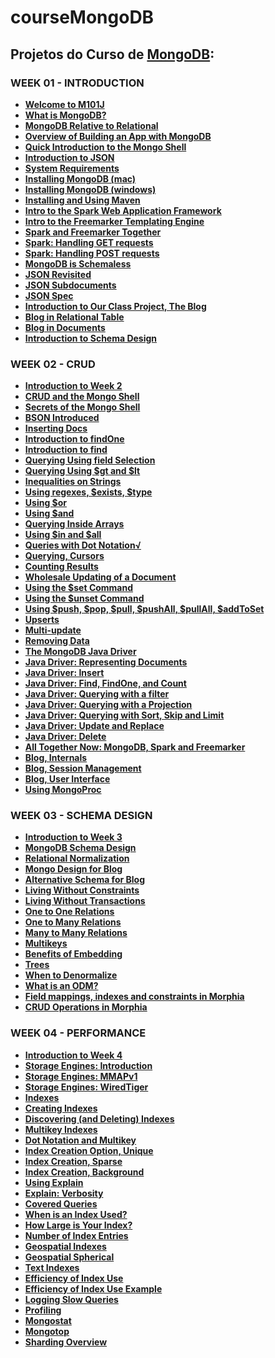 # courseMongoDB

<h2>Projetos do Curso de <a href="https://www.mongodb.com"> MongoDB</a>:
<br><b><M101J: MONGODB FOR JAVA DEVELOPERS</b></h2>

<h3>WEEK 01 - INTRODUCTION</h3>
<ul>
  <li><a href="https://youtu.be/kTIqocKMItU"> Welcome to M101J</a></li>
  <li><a href="https://youtu.be/Lfl8hdQOi6Y">What is MongoDB?</a></li>
  <li><a href="https://youtu.be/-KIC1LXxcGM">MongoDB Relative to Relational</a></li>
  <li><a href="https://youtu.be/swhH4q_2Ttc">Overview of Building an App with MongoDB</a></li>
  <li><a href="https://youtu.be/e18vCIdQKp4">Quick Introduction to the Mongo Shell</a></li>
  <li><a href="https://youtu.be/PTATjNSjbJ0">Introduction to JSON</a></li>
  <li><a href="https://youtu.be/_vYz3CZwyK0">System Requirements</a></li> 
  <li><a href="https://youtu.be/_WJ8m5QHvwc">Installing MongoDB (mac)</a></li> 
  <li><a href="https://youtu.be/sBdaRlgb4N8">Installing MongoDB (windows)</a></li> 
  <li><a href="https://youtu.be/ZxRRA0MsXqs">Installing and Using Maven</a></li> 
  <li><a href="https://youtu.be/UH-VD_ypal8">Intro to the Spark Web Application Framework</a></li> 
  <li><a href="https://youtu.be/_8-3K2Ds-Ok">Intro to the Freemarker Templating Engine</a></li> 
  <li><a href="https://youtu.be/7fdtf9aLc2w">Spark and Freemarker Together</a></li> 
  <li><a href="https://youtu.be/7t1IafamuVs">Spark: Handling GET requests</a></li> 
  <li><a href="https://youtu.be/jZDuxesy5cc">Spark: Handling POST requests</a></li> 
  <li><a href="https://youtu.be/uKB-Hoqs6zI">MongoDB is Schemaless</a></li> 
  <li><a href="https://youtu.be/CTffxoSSLqg">JSON Revisited</a></li>
  <li><a href="https://youtu.be/vrYAEH3g13M">JSON Subdocuments</a></li>
  <li><a href="https://youtu.be/kOrsT94-A28">JSON Spec</a></li> 
  <li><a href="https://youtu.be/ePi3kDoexoM">Introduction to Our Class Project, The Blog</a></li> 
  <li><a href="https://youtu.be/vB-4AbbLKeg">Blog in Relational Table</a></li>
  <li><a href="https://youtu.be/WJblHPsp1p4">Blog in Documents</a></li>
  <li><a href="https://youtu.be/wiwOEG_6ojs">Introduction to Schema Design</a></li>
</ul>

<h3>WEEK 02 - CRUD</h3>
<ul>
  <li><a href="https://youtu.be/C-3vZ8nB7fQ">Introduction to Week 2 </a></li>
  <li><a href="https://youtu.be/C7LinMC2o5o">CRUD and the Mongo Shell</a></li> 
  <li><a href="https://youtu.be/IIIzjPp-IRE">Secrets of the Mongo Shell</a> </li>
  <li><a href="https://youtu.be/K3J6WvDW-Hc">BSON Introduced </a></li>
  <li><a href="https://youtu.be/qqfVxGLIrLg">Inserting Docs</a></li> 
  <li><a href="https://youtu.be/w9V0fJsDwbQ">Introduction to findOne</a></li> 
  <li><a href="https://youtu.be/8kKfFK6a0Ak">Introduction to find </a></li>
  <li><a href="https://youtu.be/UIg86QjSoyY">Querying Using field Selection</a> </li>
  <li><a href="https://youtu.be/FHLrz4VGzkg">Querying Using $gt and $lt</a></li> 
  <li><a href="https://youtu.be/imCCKOevU3c">Inequalities on Strings</a></li> 
  <li><a href="https://youtu.be/lI-jhqYf1JY">Using regexes, $exists, $type</a> </li>
  <li><a href="https://youtu.be/BW5ElNCRZps">Using $or</a></li> 
  <li><a href="https://youtu.be/hYk7pjgjjzc">Using $and</a></li> 
  <li><a href="https://youtu.be/jvEqwW75Bus">Querying Inside Arrays</a></li> 
  <li><a href="https://youtu.be/QU2NrkviORE">Using $in and $all</a></li> 
  <li><a href="https://youtu.be/NrjFECIfwqk">Queries with Dot Notation√</li> 
  <li><a href="https://youtu.be/3jA6iFSEJOI">Querying, Cursors </a></li>
  <li><a href="https://youtu.be/eKD5bVmNQMI">Counting Results</a> </li>
  <li><a href="https://youtu.be/g7Fi1xXsuvU">Wholesale Updating of a Document</a> </li>
  <li><a href="https://youtu.be/XyhNjs2pNVc">Using the $set Command </a></li>
  <li><a href="https://youtu.be/LpErz8jLW0I">Using the $unset Command </a></li>
  <li><a href="https://youtu.be/GOn0EWKDQoY">Using $push, $pop, $pull, $pushAll, $pullAll, $addToSet</a></li> 
  <li><a href="https://youtu.be/Dy2p8k3EZs4">Upserts </a></li>
  <li><a href="https://youtu.be/2GNNdUmDL-4">Multi-update</a> </li>
  <li><a href="https://youtu.be/5K0t1dU8IJY">Removing Data</a> </li>
  <li><a href="https://youtu.be/jLUczMkXudc">The MongoDB Java Driver</a></li> 
  <li><a href="https://youtu.be/ip7wlMiLg2g">Java Driver: Representing Documents</a></li> 
  <li><a href="https://youtu.be/gp29Q9ZSGjo">Java Driver: Insert </a></li>
  <li><a href="https://youtu.be/LA_TEISgMJo">Java Driver: Find, FindOne, and Count</a> </li>
  <li><a href="https://youtu.be/Z3pw_KpOnZA">Java Driver: Querying with a filter</a></li>
  <li><a href="https://youtu.be/9rMjb2LV8ME">Java Driver: Querying with a Projection</a> </li>
  <li><a href="https://youtu.be/47616gYa7Io">Java Driver: Querying with Sort, Skip and Limit</a> </li>
  <li><a href="https://youtu.be/QX2CxrKZZV0">Java Driver: Update and Replace </a></li>
  <li><a href="https://youtu.be/s5wXMOjCNOY">Java Driver: Delete</a></li> 
  <li><a href="https://youtu.be/1EMDMyEr1_4">All Together Now: MongoDB, Spark and Freemarker </a></li>
  <li><a href="https://youtu.be/VdEJQPsf7gg">Blog, Internals</a></li> 
  <li><a href="https://youtu.be/JeyNWgk6FJc">Blog, Session Management</a></li> 
  <li><a href="https://youtu.be/cKLfVZDs9FU">Blog, User Interface</a></li> 
  <li><a href="/using_mongoproc.pages">Using MongoProc </a></li>
</ul>

<h3>WEEK 03 - SCHEMA DESIGN</h3>
<ul>
  <li><a href="">Introduction to Week 3</a></li> 
  <li><a href="">MongoDB Schema Design </a></li>
  <li><a href="">Relational Normalization</a> </li>
  <li><a href="">Mongo Design for Blog</a></li> 
  <li><a href="">Alternative Schema for Blog</a></li> 
  <li><a href="">Living Without Constraints</a></li> 
  <li><a href="">Living Without Transactions</a></li> 
  <li><a href="">One to One Relations </a></li>
  <li><a href="">One to Many Relations</a> </li>
  <li><a href="">Many to Many Relations</a></li> 
  <li><a href="">Multikeys</a></li> 
  <li><a href="">Benefits of Embedding </a></li>
  <li><a href="">Trees </a></li>
  <li><a href="">When to Denormalize</a> </li>
  <li><a href="">What is an ODM? </a></li>
  <li><a href="">Field mappings, indexes and constraints in Morphia</a> </li>
  <li><a href="">CRUD Operations in Morphia</a> </li>
</ul>

<h3>WEEK 04 - PERFORMANCE</h3>
<ul>
  <li><a href="">Introduction to Week 4</a></li> 
  <li><a href="">Storage Engines: Introduction</a></li> 
  <li><a href="">Storage Engines: MMAPv1</a></li> 
  <li><a href="">Storage Engines: WiredTiger</a></li> 
  <li><a href="">Indexes</a></li> 
  <li><a href="">Creating Indexes</a></li> 
  <li><a href="">Discovering (and Deleting) Indexes </a></li>
  <li><a href="">Multikey Indexes </a></li>
  <li><a href="">Dot Notation and Multikey</a> </li>
  <li><a href="">Index Creation Option, Unique </a></li>
  <li><a href="">Index Creation, Sparse </a></li>
  <li><a href="">Index Creation, Background</a> </li>
  <li><a href="">Using Explain</a> </li>
  <li><a href="">Explain: Verbosity</a></li> 
  <li><a href="">Covered Queries </a></li>
  <li><a href="">When is an Index Used?</a> </li>
  <li><a href="">How Large is Your Index?</a> </li>
  <li><a href="">Number of Index Entries</a></li> 
  <li><a href="">Geospatial Indexes </a></li>
  <li><a href="">Geospatial Spherical </a></li>
  <li><a href="">Text Indexes </a></li>
  <li><a href="">Efficiency of Index Use</a></li> 
  <li><a href="">Efficiency of Index Use Example </a></li>
  <li><a href="">Logging Slow Queries </a></li>
  <li><a href="">Profiling </a></li>
  <li><a href="">Mongostat</a> </li>
  <li><a href="">Mongotop</a> </li>
  <li><a href="">Sharding Overview</a></li>
</ul>
